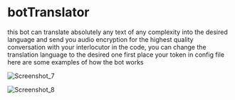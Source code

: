 # botTranslator

this bot can translate absolutely any text of any complexity into the desired language and send you audio encryption for the highest quality conversation with your interlocutor
in the code, you can change the translation language to the desired one
first place your token in config file
here are some examples of how the bot works

![Screenshot_7](https://user-images.githubusercontent.com/76915977/210295263-66f5e9d7-73ae-4caa-923a-dc0954b95d77.png)


![Screenshot_8](https://user-images.githubusercontent.com/76915977/210295276-37ae1b97-4bd1-42fc-b0d5-b6929190c834.png)
